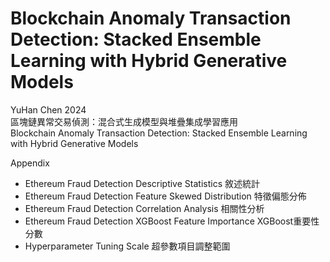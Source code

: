 # Blockchain Anomaly Transaction Detection: Stacked Ensemble Learning with Hybrid Generative Models

YuHan Chen 2024  
區塊鏈異常交易偵測：混合式生成模型與堆疊集成學習應用  
Blockchain Anomaly Transaction Detection: Stacked Ensemble Learning with Hybrid Generative Models  

Appendix
- Ethereum Fraud Detection Descriptive Statistics 敘述統計
- Ethereum Fraud Detection Feature Skewed Distribution 特徵偏態分佈
- Ethereum Fraud Detection Correlation Analysis 相關性分析
- Ethereum Fraud Detection XGBoost Feature Importance XGBoost重要性分數
- Hyperparameter Tuning Scale 超參數項目調整範圍
